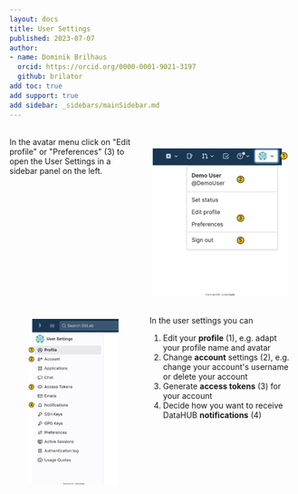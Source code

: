 ```yaml
---
layout: docs
title: User Settings
published: 2023-07-07
author:
- name: Dominik Brilhaus
  orcid: https://orcid.org/0000-0001-9021-3197
  github: brilator
add toc: true
add support: true
add sidebar: _sidebars/mainSidebar.md
---
```


<style scoped>
.columns {
    display: grid;
    grid-template-columns: repeat(2, minmax(0, 1fr));
    gap: 20px;
}
</style>

<br>

<div class="columns">
  <div class="columns-left">
  In the avatar menu click on "Edit profile" or "Preferences" (3) to open the User Settings in a sidebar panel on the left. 
  </div>

  <div class="columns-right">
  <img src="./../img/datahub-avatarMenu.drawio.svg" style="width:90%;display: block;margin: 20px auto;">
  </div>

</div>


<div class="columns">
  
  <div class="columns-left">
  <img src="./../img/datahub-preferences.drawio.svg" style="width:70%;display: block;margin: 20px auto;">
  </div>

  <div class="columns-right">

  In the user settings you can
  1. Edit your **profile** (1), e.g. adapt your profile name and avatar
  2. Change **account** settings (2), e.g. change your account's username or delete your account
  3. Generate **access tokens** (3) for your account
  4. Decide how you want to receive DataHUB **notifications** (4) 

  </div>

</div>












